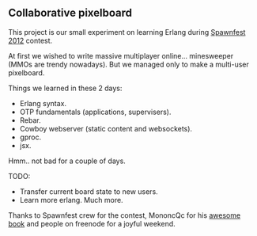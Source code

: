 Collaborative pixelboard 
-----


This project is our small experiment on learning Erlang during [Spawnfest 2012](http://spawnfest.com) contest.

At first we wished to write massive multiplayer online... minesweeper (MMOs are trendy nowadays). But we managed only to make a multi-user pixelboard.

Things we learned in these 2 days:

* Erlang syntax.
* OTP fundamentals (applications, supervisers).
* Rebar.
* Cowboy webserver (static content and websockets).
* gproc.
* jsx.

Hmm.. not bad for a couple of days.

TODO:

* Transfer current board state to new users.
* Learn more erlang. Much more.

Thanks to Spawnfest crew for the contest, MononcQc for his [awesome book](http://learnyousomeerlang.com/) and people on freenode for a joyful weekend.   
